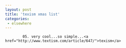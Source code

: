 ```yaml
---
layout: post
title: 'texism xmas list'
categories:
 - elsewhere
---
```


			05. very cool...so simple...<a href="http://www.textism.com/article/647/">texism</a>


